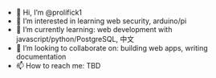 - 👋 Hi, I’m @prolifick1
- 👀 I’m interested in learning web security, arduino/pi
- 🌱 I’m currently learning: web development with javascript/python/PostgreSQL, 中文
- 💞️ I’m looking to collaborate on: building web apps, writing documentation
- 📫 How to reach me: TBD

<!---
prolifick1/prolifick1 is a ✨ special ✨ repository because its `README.md` (this file) appears on your GitHub profile.
You can click the Preview link to take a look at your changes.
--->
